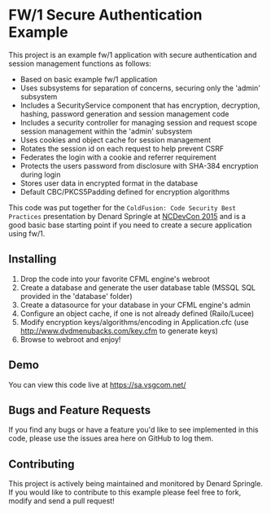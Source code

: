 # FW/1 Secure Authentication Example

This project is an example fw/1 application with secure authentication and session management functions as follows:

* Based on basic example fw/1 application
* Uses subsystems for separation of concerns, securing only the 'admin' subsystem
* Includes a SecurityService component that has encryption, decryption, hashing, password generation and session management code
* Includes a security controller for managing session and request scope session management within the 'admin' subsystem
* Uses cookies and object cache for session management
* Rotates the session id on each request to help prevent CSRF
* Federates the login with a cookie and referrer requirement
* Protects the users password from disclosure with SHA-384 encryption during login
* Stores user data in encrypted format in the database
* Default CBC/PKCS5Padding defined for encryption algorithms

This code was put together for the `ColdFusion: Code Security Best Practices` presentation by Denard Springle at [NCDevCon 2015](http://www.ncdevcon.com) and is a good basic base starting point if you need to create a secure application using fw/1.

## Installing

1. Drop the code into your favorite CFML engine's webroot
2. Create a database and generate the user database table (MSSQL SQL provided in the 'database' folder)
3. Create a datasource for your database in your CFML engine's admin
4. Configure an object cache, if one is not already defined (Railo/Lucee)
5. Modify encryption keys/algorithms/encoding in Application.cfc (use http://www.dvdmenubacks.com/key.cfm to generate keys)
6. Browse to webroot and enjoy!

## Demo

You can view this code live at https://sa.vsgcom.net/

## Bugs and Feature Requests

If you find any bugs or have a feature you'd like to see implemented in this code, please use the issues area here on GitHub to log them.

## Contributing

This project is actively being maintained and monitored by Denard Springle. If you would like to contribute to this example please feel free to fork, modify and send a pull request!
